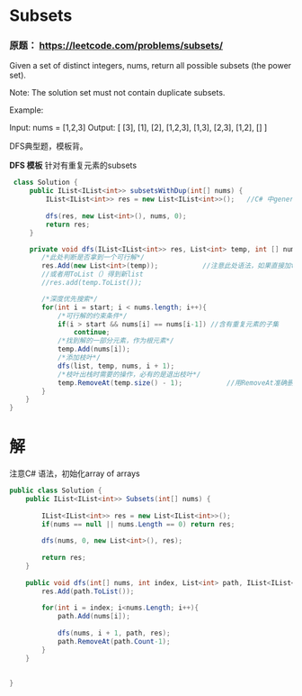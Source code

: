 # Subsets

### 原题： https://leetcode.com/problems/subsets/

Given a set of distinct integers, nums, return all possible subsets (the power set).

Note: The solution set must not contain duplicate subsets.

Example:

Input: nums = [1,2,3]
Output:
[
  [3],
  [1],
  [2],
  [1,2,3],
  [1,3],
  [2,3],
  [1,2],
  []
]


DFS典型题，模板背。

**DFS 模板**      针对有重复元素的subsets

```c#
 class Solution {
     public IList<IList<int>> subsetsWithDup(int[] nums) {
         IList<IList<int>> res = new List<IList<int>>();   //C# 中generic type不能implict，所以<>中必须还用IList
        
         dfs(res, new List<int>(), nums, 0);
         return res;
     }

     private void dfs(IList<IList<int>> res, List<int> temp, int [] nums, int start){
        /*此处判断是否拿到一个可行解*/
        res.Add(new List<int>(temp));           //注意此处语法，如果直接加temp,得到的是temp的ref，导致最后res所有元素都是temp最后状态
        //或者用ToList（）得到新list
        //res.add(temp.ToList());

        /*深度优先搜索*/
        for(int i = start; i < nums.length; i++){
            /*可行解的约束条件*/
            if(i > start && nums[i] == nums[i-1]) //含有重复元素的子集
                continue; 
            /*找到解的一部分元素，作为根元素*/
            temp.Add(nums[i]);
            /*添加枝叶*/
            dfs(list, temp, nums, i + 1);
            /*枝叶出栈时需要的操作，必有的是退出枝叶*/
            temp.RemoveAt(temp.size() - 1);           //用RemoveAt准确删除最后一个元素
        }
    } 
}
```

# 解
注意C# 语法，初始化array of arrays

```c#
public class Solution {
    public IList<IList<int>> Subsets(int[] nums) {
       
        IList<IList<int>> res = new List<IList<int>>();
        if(nums == null || nums.Length == 0) return res;
        
        dfs(nums, 0, new List<int>(), res);
        
        return res;
    }
    
    public void dfs(int[] nums, int index, List<int> path, IList<IList<int>> res){
        res.Add(path.ToList());
       
        for(int i = index; i<nums.Length; i++){
            path.Add(nums[i]);
            
            dfs(nums, i + 1, path, res);
            path.RemoveAt(path.Count-1);
        }
    }
    
    
}

```


